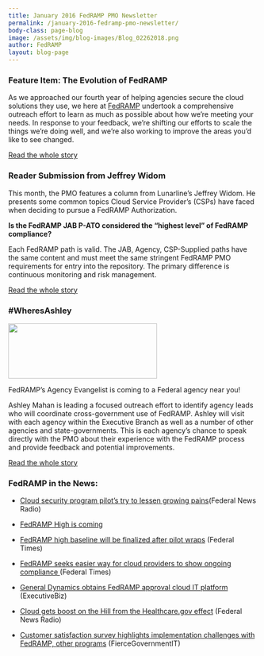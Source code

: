 ```yaml
---
title: January 2016 FedRAMP PMO Newsletter
permalink: /january-2016-fedramp-pmo-newsletter/
body-class: page-blog
image: /assets/img/blog-images/Blog_02262018.png
author: FedRAMP
layout: blog-page
---
```

### Feature Item: The Evolution of FedRAMP

As we approached our fourth year of helping agencies secure the cloud solutions they use, we here at [FedRAMP](https://www.fedramp.gov/) undertook a comprehensive outreach effort to learn as much as possible about how we’re meeting your needs. In response to your feedback, we’re shifting our efforts to scale the things we’re doing well, and we’re also working to improve the areas you’d like to see changed.

[Read the whole story](http://gsablogs.gsa.gov/gsablog/2016/01/20/the-evolution-of-fedramp/)

### Reader Submission from Jeffrey Widom

This month, the PMO features a column from Lunarline’s Jeffrey Widom. He presents some common topics Cloud Service Provider’s (CSPs) have faced when deciding to pursue a FedRAMP Authorization.

**Is the FedRAMP JAB P-ATO considered the “highest level” of FedRAMP compliance?**

Each FedRAMP path is valid. The JAB, Agency, CSP-Supplied paths have the same content and must meet the same stringent FedRAMP PMO requirements for entry into the repository. The primary difference is continuous monitoring and risk management.

[Read the whole story](https://www.fedramp.gov/reader-submission-from-jeffrey-widom/)

### #WheresAshley

<img class="wp-image-43899 size-medium alignright" src="https://s3.amazonaws.com/sitesusa/wp-content/uploads/sites/482/2016/01/Wheres-Ashley-300x111.png" alt="" width="300" height="111" srcset="https://s3.amazonaws.com/sitesusa/wp-content/uploads/sites/482/2016/01/Wheres-Ashley-300x111.png 300w, https://s3.amazonaws.com/sitesusa/wp-content/uploads/sites/482/2016/01/Wheres-Ashley-768x285.png 768w, https://s3.amazonaws.com/sitesusa/wp-content/uploads/sites/482/2016/01/Wheres-Ashley-1024x381.png 1024w" sizes="(max-width: 300px) 100vw, 300px" />

FedRAMP’s Agency Evangelist is coming to a Federal agency near you!

Ashley Mahan is leading a focused outreach effort to identify agency leads who will coordinate cross-government use of FedRAMP. Ashley will visit with each agency within the Executive Branch as well as a number of other agencies and state-governments. This is each agency’s chance to speak directly with the PMO about their experience with the FedRAMP process and provide feedback and potential improvements.

[Read the whole story](https://www.fedramp.gov/wheresashley/)

### FedRAMP in the News:

* [Cloud security program pilot’s try to lessen growing pains](http://federalnewsradio.com/reporters-notebook-jason-miller/2016/01/cloud-security-programs-pilots-try-lessen-growing-pains/)(Federal News Radio)

* [FedRAMP High is coming](https://fcw.com/articles/2016/01/14/cloud-summit-fedramp-high.aspx)


* [FedRAMP high baseline will be finalized after pilot wraps](http://www.federaltimes.com/story/government/cybersecurity/2016/01/14/fedramp-high-pilot/78788042/) (Federal Times)


* [FedRAMP seeks easier way for cloud providers to show ongoing compliance ](http://www.federaltimes.com/story/government/it/cloud/2016/01/12/fedramp-seeks-easier-way-csps-show-ongoing-compliance/78687182/)(Federal Times)

* [General Dynamics obtains FedRAMP approval cloud IT platform](http://blog.executivebiz.com/2016/01/general-dynamics-obtains-fedramp-approval-for-cloud-it-platform-marcus-collier-comments/) (ExecutiveBiz)

* [Cloud gets boost on the Hill from the Healthcare.gov effect](http://federalnewsradio.com/reporters-notebook-jason-miller/2016/01/cloud-gets-boost-hill-healthcare-gov-effect/) (Federal News Radio)

* [Customer satisfaction survey highlights implementation challenges with FedRAMP, other programs](http://www.fiercegovernmentit.com/story/customer-satisfaction-survey-highlights-implementation-challenges-fedramp-o/2016-01-04) (FierceGovernmentIT)
